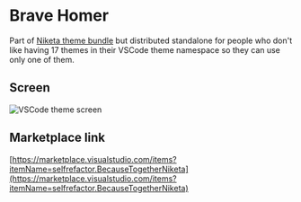 # Brave Homer

Part of [Niketa theme bundle](https://marketplace.visualstudio.com/items?itemName=selfrefactor.Niketa-theme) but distributed standalone for people who don't like having 17 themes in their VSCode theme namespace so they can use only one of them.

## Screen

![VSCode theme screen](https://github.com/selfrefactor/niketa-themes/blob/master/packages/because_together/theme/because.together.png?raw=true)

## Marketplace link

[https://marketplace.visualstudio.com/items?itemName=selfrefactor.BecauseTogetherNiketa](https://marketplace.visualstudio.com/items?itemName=selfrefactor.BecauseTogetherNiketa)
